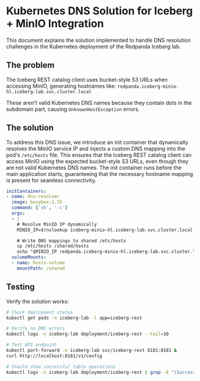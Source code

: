 # Kubernetes DNS Solution for Iceberg + MinIO Integration

This document explains the solution implemented to handle DNS resolution challenges in the Kubernetes deployment of the Redpanda Iceberg lab.

## The problem

The Iceberg REST catalog client uses bucket-style S3 URLs when accessing MinIO, generating hostnames like:
`redpanda.iceberg-minio-hl.iceberg-lab.svc.cluster.local`

These aren't valid Kubernetes DNS names because they contain dots in the subdomain part, causing `UnknownHostException` errors.

## The solution

To address this DNS issue, we introduce an init container that dynamically resolves the MinIO service IP and injects a custom DNS mapping into the pod's `/etc/hosts` file. This ensures that the Iceberg REST catalog client can access MinIO using the expected bucket-style S3 URLs, even though they are not valid Kubernetes DNS names. The init container runs before the main application starts, guaranteeing that the necessary hostname mapping is present for seamless connectivity.

```yaml
initContainers:
- name: dns-resolver
  image: busybox:1.35
  command: ['sh', '-c']
  args:
  - |
    # Resolve MinIO IP dynamically
    MINIO_IP=$(nslookup iceberg-minio-hl.iceberg-lab.svc.cluster.local | grep 'Address:' | tail -1 | awk '{print $2}')

    # Write DNS mappings to shared /etc/hosts
    cp /etc/hosts /shared/hosts
    echo "$MINIO_IP redpanda.iceberg-minio-hl.iceberg-lab.svc.cluster.local" >> /shared/hosts
  volumeMounts:
  - name: hosts-volume
    mountPath: /shared
```

## Testing

Verify the solution works:

```bash
# Check deployment status
kubectl get pods -n iceberg-lab -l app=iceberg-rest

# Verify no DNS errors
kubectl logs -n iceberg-lab deployment/iceberg-rest --tail=10

# Test API endpoint
kubectl port-forward -n iceberg-lab svc/iceberg-rest 8181:8181 &
curl http://localhost:8181/v1/config

# Should show successful table operations
kubectl logs -n iceberg-lab deployment/iceberg-rest | grep -E "(Successfully|Table)"
```
